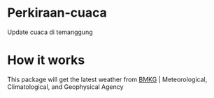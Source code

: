 # Perkiraan-cuaca
Update cuaca di temanggung

# How it works
This package will get the latest weather from [BMKG](https://bmkg.go.id) | Meteorological, Climatological, and Geophysical Agency
